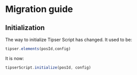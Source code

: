 # Migration guide

## Initialization

The way to initialize Tipser Script has changed. It used to be:

```js
tipser.elements(posId,config)
```

It is now:

```js
tipserScript.initialize(posId, config)
```
